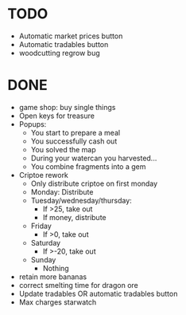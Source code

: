 # TODO
- Automatic market prices button
- Automatic tradables button
- woodcutting regrow bug

# DONE
- game shop: buy single things
- Open keys for treasure
- Popups:
  - You start to prepare a meal
  - You successfully cash out
  - You solved the map
  - During your watercan you harvested...
  - You combine fragments into a gem
- Criptoe rework
  - Only distribute criptoe on first monday
  - Monday: Distribute
  - Tuesday/wednesday/thursday:
    - If >25, take out
    - If money, distribute
  - Friday
    - If >0, take out
  - Saturday
    - If >-20, take out
  - Sunday
    - Nothing
- retain more bananas
- correct smelting time for dragon ore
- Update tradables OR automatic tradables button
- Max charges starwatch